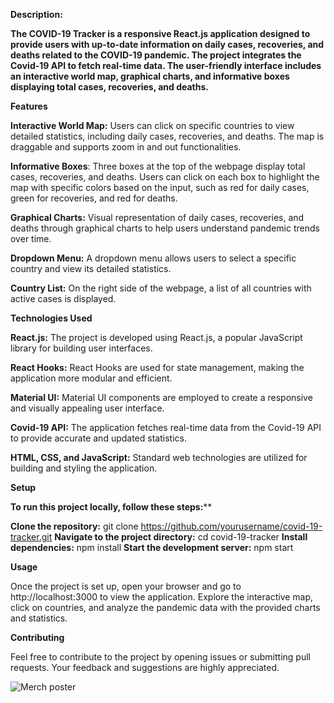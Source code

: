 **Description:**

****The COVID-19 Tracker is a responsive React.js application designed to provide users with up-to-date information on daily cases, recoveries, and deaths related to the COVID-19 pandemic. The project integrates the Covid-19 API to fetch real-time data. The user-friendly interface includes an interactive world map, graphical charts, and informative boxes displaying total cases, recoveries, and deaths.****

**Features**

**Interactive World Map:** Users can click on specific countries to view detailed statistics, including daily cases, recoveries, and deaths. The map is draggable and supports zoom in and out functionalities.

**Informative Boxes**: Three boxes at the top of the webpage display total cases, recoveries, and deaths. Users can click on each box to highlight the map with specific colors based on the input, such as red for daily cases, green for recoveries, and red for deaths.

**Graphical Charts:** Visual representation of daily cases, recoveries, and deaths through graphical charts to help users understand pandemic trends over time.

**Dropdown Menu:** A dropdown menu allows users to select a specific country and view its detailed statistics.

**Country List:** On the right side of the webpage, a list of all countries with active cases is displayed.

**Technologies Used**

**React.js:** The project is developed using React.js, a popular JavaScript library for building user interfaces.

**React Hooks:** React Hooks are used for state management, making the application more modular and efficient.

**Material UI:** Material UI components are employed to create a responsive and visually appealing user interface.

**Covid-19 API:** The application fetches real-time data from the Covid-19 API to provide accurate and updated statistics.

**HTML, CSS, and JavaScript:** Standard web technologies are utilized for building and styling the application.

**Setup**

**To run this project locally, follow these steps:****

**Clone the repository:** git clone https://github.com/yourusername/covid-19-tracker.git
**Navigate to the project directory:** cd covid-19-tracker
**Install dependencies:** npm install
**Start the development server:** npm start

**Usage**

Once the project is set up, open your browser and go to http://localhost:3000 to view the application. Explore the interactive map, click on countries, and analyze the pandemic data with the provided charts and statistics.

**Contributing**

Feel free to contribute to the project by opening issues or submitting pull requests. Your feedback and suggestions are highly appreciated.

![Merch poster ](https://github.com/priyanshu1947/Covid-19-Tracker/assets/70458921/6f70dcee-d619-4510-b655-ff74eb792431)
